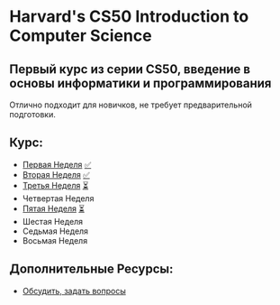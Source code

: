 # Harvard's CS50 Introduction to Computer Science

## Первый курс из серии CS50, введение в основы информатики и программирования

Отлично подходит для новичков, не требует предварительной подготовки.

## Курс:

* [Первая Неделя](./week1) [✅](# "Перевод завершён")
* [Вторая Неделя](./week2) [✅](# "Перевод завершён")
* [Третья Неделя](./week3) [⏳](# "Перевод в прогрессе")
* Четвертая Неделя 
* [Пятая Неделя](./week5) [⏳](# "Перевод в прогрессе")
* Шестая Неделя
* Седьмая Неделя
* Восьмая Неделя

## Дополнительные Ресурсы:

* [Обсудить, задать вопросы](https://t.me/joinchat/EjiiAEkFLqNV2940Iw1nKg)
